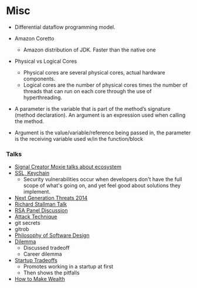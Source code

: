 # Misc

- Differential dataflow programming model.
- Amazon Coretto
    - Amazon distribution of JDK. Faster than the native one
- Physical vs Logical Cores
    - Physical cores are several physical cores, actual hardware components.
    - Logical cores are the number of physical cores times the number of threads that can run on each core through the use of hyperthreading.

- A parameter is the variable that is part of the method’s signature (method declaration). An argument is an expression used when calling the method.
- Argument is the value/variable/reference being passed in, the parameter is the receiving variable used w/in the function/block

### Talks
- [Signal Creator Moxie talks about ecosystem](https://www.youtube.com/watch?v=Nj3YFprqAr8)
- [SSL, Keychain](https://www.youtube.com/watch?v=5dhSN9aEljg&t=110s)
    - Security vulnerabilities occur when developers don't have the full scope of what's going on, and yet feel good about solutions they implement.
- [Next Generation Threats 2014](https://www.youtube.com/watch?v=tOMiAeRwpPA)
- [Richard Stallman Talk](https://www.youtube.com/watch?v=jUibaPTXSHk)
- [RSA Panel Discussion](https://www.youtube.com/watch?v=-fpNaapuPGY)
- [Attack Technique](https://www.youtube.com/watch?v=aoIPIIB4xlA)
 - git secrets
 - gitrob
- [Philosophy of Software Design](https://www.youtube.com/watch?v=bmSAYlu0NcY)
- [Dilemma](https://www.tik.dev/blog/dilemma)
    - Discussed tradeoff
    - Career dilemma
- [Startup Tradeoffs](https://danluu.com/startup-tradeoffs)
    - Promotes working in a startup at first
    - Then shows the pitfalls
- [How to Make Wealth](http://www.paulgraham.com/wealth.html)